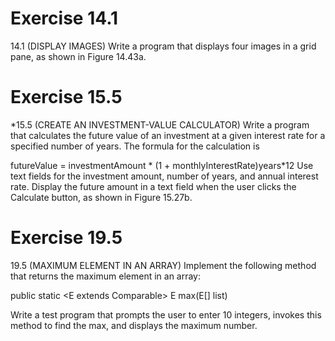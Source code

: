 # Exercise 14.1
14.1 (DISPLAY IMAGES) Write a program that displays four images in a grid pane, as shown in Figure 14.43a.
# Exercise 15.5
*15.5 (CREATE AN INVESTMENT-VALUE CALCULATOR) Write a program that calculates the future value of an investment at a given interest rate for a specified number of years. The formula for the calculation is

futureValue = investmentAmount * (1 + monthlyInterestRate)years*12
Use text fields for the investment amount, number of years, and annual interest rate. Display the future amount in a text field when the user clicks the Calculate button, as shown in Figure 15.27b.
# Exercise 19.5
19.5 (MAXIMUM ELEMENT IN AN ARRAY) Implement the following method that returns the maximum element in an array:


public static <E extends Comparable<E>> E max(E[] list)


Write a test program that prompts the user to enter 10 integers, invokes this method to find the max, and displays the maximum number.